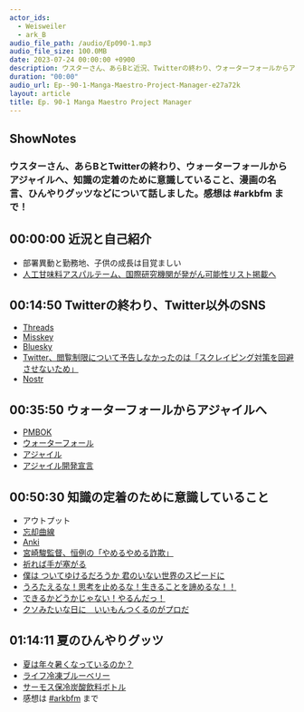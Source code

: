 ```yaml
---
actor_ids:
  - Weisweiler
  - ark_B
audio_file_path: /audio/Ep090-1.mp3
audio_file_size: 100.0MB
date: 2023-07-24 00:00:00 +0900
description: ウスターさん、あらBと近況、Twitterの終わり、ウォーターフォールからアジャイルへ、知識の定着のために意識していること、漫画の名言、夏のひんやりグッツなどについて話しました。
duration: "00:00"
audio_url: Ep--90-1-Manga-Maestro-Project-Manager-e27a72k
layout: article
title: Ep. 90-1 Manga Maestro Project Manager
---
```

## ShowNotes

### ウスターさん、あらBとTwitterの終わり、ウォーターフォールからアジャイルへ、知識の定着のために意識していること、漫画の名言、ひんやりグッツなどについて話しました。感想は #arkbfm まで！

## 00:00:00 近況と自己紹介

* 部署異動と勤務地、子供の成長は目覚ましい
* [人工甘味料アスパルテーム、国際研究機関が発がん可能性リスト掲載へ](https://jp.reuters.com/video/watch/idOWjpvC4CN3NODDFHLZ59CGAGXRFZY3T)

## 00:14:50 Twitterの終わり、Twitter以外のSNS

* [Threads](https://about.fb.com/ja/news/2023/07/threads_launch/)
* [Misskey](https://misskey.io/)
* [Bluesky](https://apps.apple.com/jp/app/bluesky-social/id6444370199)
* [Twitter、閲覧制限について予告しなかったのは「スクレイピング対策を回避させないため」](https://www.itmedia.co.jp/news/articles/2307/05/news076.html)
* [Nostr](https://nostr.com/)

## 00:35:50 ウォーターフォールからアジャイルへ

* [PMBOK](https://ja.wikipedia.org/wiki/PMBOK)
* [ウォーターフォール](https://ja.wikipedia.org/wiki/%E3%82%A6%E3%82%A9%E3%83%BC%E3%82%BF%E3%83%BC%E3%83%95%E3%82%A9%E3%83%BC%E3%83%AB%E3%83%BB%E3%83%A2%E3%83%87%E3%83%AB)
* [アジャイル](https://ja.wikipedia.org/wiki/%E3%82%A2%E3%82%B8%E3%83%A3%E3%82%A4%E3%83%AB%E3%82%BD%E3%83%95%E3%83%88%E3%82%A6%E3%82%A7%E3%82%A2%E9%96%8B%E7%99%BA)
* [アジャイル開発宣言](https://agilemanifesto.org/iso/ja/manifesto.html)

## 00:50:30 知識の定着のために意識していること

* アウトプット
* [忘却曲線](https://ja.wikipedia.org/wiki/%E5%BF%98%E5%8D%B4%E6%9B%B2%E7%B7%9A)
* [Anki](https://apps.ankiweb.net/)
* [宮崎駿監督、恒例の「やめるやめる詐欺」](https://news.yahoo.co.jp/articles/1585434048df07d12f254050d217968f8d05f8d1)
* [祈れば手が塞がる](https://alu.jp/series/%E3%83%99%E3%83%AB%E3%82%BB%E3%83%AB%E3%82%AF/crop/paste/skmqNack58FjvGJvzP07)
* [僕は ついてゆけるだろうか 君のいない世界のスピードに](https://amzn.to/3pSQeG7)
* [うろたえるな！思考を止めるな！生きることを諦めるな！！](https://xn--eqrx44dbjey6x.com/?p=569)
* [できるかどうかじゃない！やるんだっ！](https://amzn.to/46ZyGbX)
* [クソみたいな日に　いいもんつくるのがプロだ](https://alu.jp/series/原作版_左ききのエレン/crop/FHOAY2JsRzReaBVOWpth)

## 01:14:11 夏のひんやりグッツ

* [夏は年々暑くなっているのか？](https://www.nli-research.co.jp/report/detail/id=72349?pno=2&site=nli)
* [ライフ冷凍ブルーベリー](https://amzn.to/3Q60sxv)
* [サーモス保冷炭酸飲料ボトル](https://amzn.to/43FI0im)
* 感想は [#arkbfm](https://bit.ly/3U8PSEH) まで